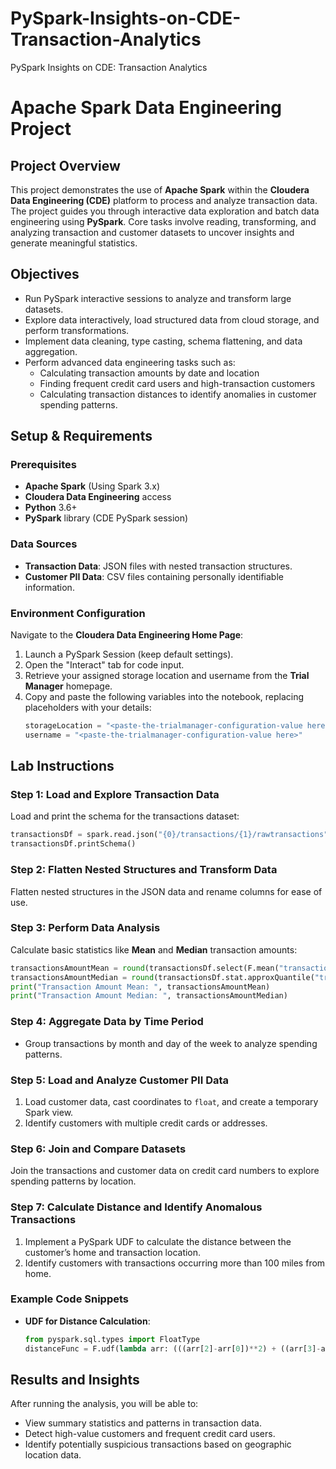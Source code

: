 # PySpark-Insights-on-CDE-Transaction-Analytics
PySpark Insights on CDE: Transaction Analytics

# Apache Spark Data Engineering Project

## Project Overview

This project demonstrates the use of **Apache Spark** within the **Cloudera Data Engineering (CDE)** platform to process and analyze transaction data. The project guides you through interactive data exploration and batch data engineering using **PySpark**. Core tasks involve reading, transforming, and analyzing transaction and customer datasets to uncover insights and generate meaningful statistics.

## Objectives

- Run PySpark interactive sessions to analyze and transform large datasets.
- Explore data interactively, load structured data from cloud storage, and perform transformations.
- Implement data cleaning, type casting, schema flattening, and data aggregation.
- Perform advanced data engineering tasks such as:
  - Calculating transaction amounts by date and location
  - Finding frequent credit card users and high-transaction customers
  - Calculating transaction distances to identify anomalies in customer spending patterns.

## Setup & Requirements

### Prerequisites
- **Apache Spark** (Using Spark 3.x)
- **Cloudera Data Engineering** access
- **Python** 3.6+
- **PySpark** library (CDE PySpark session)

### Data Sources
- **Transaction Data**: JSON files with nested transaction structures.
- **Customer PII Data**: CSV files containing personally identifiable information.

### Environment Configuration
Navigate to the **Cloudera Data Engineering Home Page**:
1. Launch a PySpark Session (keep default settings).
2. Open the "Interact" tab for code input.
3. Retrieve your assigned storage location and username from the **Trial Manager** homepage.
4. Copy and paste the following variables into the notebook, replacing placeholders with your details:
   ```python
   storageLocation = "<paste-the-trialmanager-configuration-value here>"
   username = "<paste-the-trialmanager-configuration-value here>"
   ```

## Lab Instructions

### Step 1: Load and Explore Transaction Data
Load and print the schema for the transactions dataset:
```python
transactionsDf = spark.read.json("{0}/transactions/{1}/rawtransactions".format(storageLocation, username))
transactionsDf.printSchema()
```

### Step 2: Flatten Nested Structures and Transform Data
Flatten nested structures in the JSON data and rename columns for ease of use.

### Step 3: Perform Data Analysis
Calculate basic statistics like **Mean** and **Median** transaction amounts:
```python
transactionsAmountMean = round(transactionsDf.select(F.mean("transaction_amount")).collect()[0][0], 2)
transactionsAmountMedian = round(transactionsDf.stat.approxQuantile("transaction_amount", [0.5], 0.001)[0], 2)
print("Transaction Amount Mean: ", transactionsAmountMean)
print("Transaction Amount Median: ", transactionsAmountMedian)
```

### Step 4: Aggregate Data by Time Period
- Group transactions by month and day of the week to analyze spending patterns.

### Step 5: Load and Analyze Customer PII Data
1. Load customer data, cast coordinates to `float`, and create a temporary Spark view.
2. Identify customers with multiple credit cards or addresses.

### Step 6: Join and Compare Datasets
Join the transactions and customer data on credit card numbers to explore spending patterns by location.

### Step 7: Calculate Distance and Identify Anomalous Transactions
1. Implement a PySpark UDF to calculate the distance between the customer’s home and transaction location.
2. Identify customers with transactions occurring more than 100 miles from home.

### Example Code Snippets
- **UDF for Distance Calculation**:
   ```python
   from pyspark.sql.types import FloatType
   distanceFunc = F.udf(lambda arr: (((arr[2]-arr[0])**2) + ((arr[3]-arr[1])**2)**(1/2)), FloatType())
   ```

## Results and Insights
After running the analysis, you will be able to:
- View summary statistics and patterns in transaction data.
- Detect high-value customers and frequent credit card users.
- Identify potentially suspicious transactions based on geographic location data.
